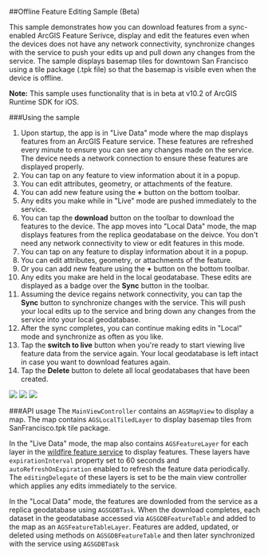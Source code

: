 ##Offline Feature Editing Sample (Beta)

This sample demonstrates how you can download features from a sync-enabled ArcGIS Feature Serivce, display and edit
the features even when the devices does not have any network connectivity, synchronize changes with the service
to push your edits up and pull down any changes from the service. The sample displays basemap tiles for downtown 
San Francisco using a tile package (.tpk file) so that the basemap is visible even when the device is offline.

**Note:** This sample uses functionality that is in beta at v10.2 of ArcGIS Runtime SDK for iOS.

###Using the sample
1. Upon startup, the app is in "Live Data" mode where the map displays features from an ArcGIS Feature service.
These features are refreshed every minute to ensure you can see any changes made on the service. The device needs a network connection
to ensure these features are displayed properly.
2. You can tap on any feature to view information about it in a popup. 
3. You can edit attributes, geometry, or attachments of the feature.
4. You can add new feature using the **+** button on the bottom toolbar.
5. Any edits you make while in "Live" mode are pushed immediately to the service.
6. You can tap the **download** button on the toolbar to download the features to the device.  The app moves into "Local Data" mode, the map displays features from the replica geodatabase on the deivce. You don't need any network connectivity to view or edit features in this mode.
7. You can tap on any feature to display information about it in a popup. 
8. You can edit attributes, geometry, or attachments of the feature.
9. Or you can add new feature using the **+** button on the bottom toolbar.
10. Any edits you make are held in the local geodatabase. These edits are displayed as a badge over the **Sync** button in the toolbar.
11. Assuming the device regains network connectivity, you can tap the **Sync** button to synchronize changes with the service. This will push your local edits up to the service
and bring down any changes from the service into your local geodatabase. 
12. After the sync completes, you can continue making edits in "Local" mode and synchronize as often as you like.
13. Tap the **switch to live** button when you're ready to start viewing live feature data from the service again. Your
local geodatabase is left intact in case you want to download features again.
14. Tap the **Delete** button to delete all local geodatabases that have been created.

![](/image.png)
![](/image2.png)
![](/image3.png)

###API usage
The ```MainViewController``` contains an ```AGSMapView``` to display a map. The map contains ```AGSLocalTiledLayer``` to display basemap tiles from SanFrancisco.tpk tile package. 

In the "Live Data" mode, the map also contains ```AGSFeatureLayer``` for each layer in the [wildfire feature service](http://services.arcgis.com/P3ePLMYs2RVChkJx/arcgis/rest/services/Wildfire/FeatureServer)   to display features. These layers have ```expirationInterval``` property set to 60 seconds and ```autoRefreshOnExpiration``` enabled to refresh the feature data periodically. The ```editingDelegate``` of these layers is set to be the main view controller which applies any edits immediately to the service.

In the "Local Data" mode, the features are downloded from the service as a replica geodatabase using ```AGSGDBTask```. When the download completes, each dataset in the geodatabase accessed via ```AGSGDBFeatureTable``` and added to the map as an ```AGSFeatureTableLayer```. Features are  added, updated, or deleted using methods on ```AGSGDBFeatureTable``` and then later synchronized with the service using ```AGSGDBTask```
